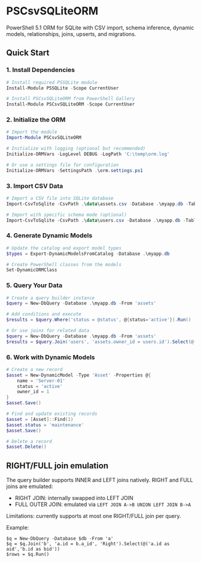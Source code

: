 # PSCsvSQLiteORM

PowerShell 5.1 ORM for SQLite with CSV import, schema inference, dynamic models, relationships, joins, upserts, and migrations.

## Quick Start

### 1. Install Dependencies
```powershell
# Install required PSSQLite module
Install-Module PSSQLite -Scope CurrentUser

# Install PSCsvSQLiteORM from PowerShell Gallery
Install-Module PSCsvSQLiteORM -Scope CurrentUser
```

### 2. Initialize the ORM
```powershell
# Import the module
Import-Module PSCsvSQLiteORM

# Initialize with logging (optional but recommended)
Initialize-ORMVars -LogLevel DEBUG -LogPath 'C:\temp\orm.log'

# Or use a settings file for configuration
Initialize-ORMVars -SettingsPath .\orm.settings.ps1
```

### 3. Import CSV Data
```powershell
# Import a CSV file into SQLite database
Import-CsvToSqlite -CsvPath .\data\assets.csv -Database .\myapp.db -TableName assets

# Import with specific schema mode (optional)
Import-CsvToSqlite -CsvPath .\data\users.csv -Database .\myapp.db -TableName users -SchemaMode AppendOnly
```

### 4. Generate Dynamic Models
```powershell
# Update the catalog and export model types
$types = Export-DynamicModelsFromCatalog -Database .\myapp.db

# Create PowerShell classes from the models
Set-DynamicORMClass
```

### 5. Query Your Data
```powershell
# Create a query builder instance
$query = New-DbQuery -Database .\myapp.db -From 'assets'

# Add conditions and execute
$results = $query.Where('status = @status', @{status='active'}).Run()

# Or use joins for related data
$query = New-DbQuery -Database .\myapp.db -From 'assets'
$results = $query.Join('users', 'assets.owner_id = users.id').Select(@('assets.*', 'users.name as owner_name')).Run()
```

### 6. Work with Dynamic Models
```powershell
# Create a new record
$asset = New-DynamicModel -Type 'Asset' -Properties @{
    name = 'Server-01'
    status = 'active'
    owner_id = 1
}
$asset.Save()

# Find and update existing records
$asset = [Asset]::Find(1)
$asset.status = 'maintenance'
$asset.Save()

# Delete a record
$asset.Delete()
```

## RIGHT/FULL join emulation

The query builder supports INNER and LEFT joins natively. RIGHT and FULL joins are emulated:
- RIGHT JOIN: internally swapped into LEFT JOIN
- FULL OUTER JOIN: emulated via `LEFT JOIN A->B UNION LEFT JOIN B->A`

Limitations: currently supports at most one RIGHT/FULL join per query.

Example:

```
$q = New-DbQuery -Database $db -From 'a'
$q = $q.Join('b', 'a.id = b.a_id', 'Right').Select(@('a.id as aid','b.id as bid'))
$rows = $q.Run()
```
